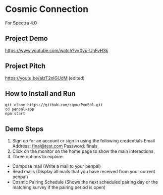 # Cosmic Connection
For Spectra 4.0

## Project Demo
https://www.youtube.com/watch?v=0yu-UhFvH3k

## Project Pitch
https://youtu.be/aIzT2oIGUdM (edited) 

## How to Install and Run
```
git clone https://github.com/cqvu/PenPal.git
cd penpal-app
npm start
```

## Demo Steps
1. Sign up for an account or sign in using the following credentials
Email Address: final@test.com
Password: finals
2. Click on the monitor on the home page to show the main interactions
3. Three options to explore:
- Compose mail (Write a mail to your penpal)
- Read mails (Display all mails that you have received from your current penpal)
- Cosmic Pairing Schedule (Shows the next scheduled pairing day or the matching survey if the pairing period is open)
